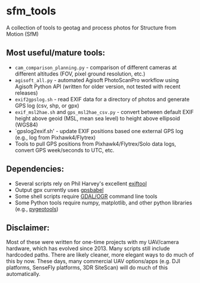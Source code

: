 # sfm_tools
A collection of tools to geotag and process photos for Structure from Motion (SfM)

## Most useful/mature tools:
* `cam_comparison_planning.py` - comparison of different cameras at different altitudes (FOV, pixel ground resolution, etc.)
* `agisoft_all.py` - automated Agisoft PhotoScanPro workflow using Agisoft Python API (written for older version, not tested with recent releases)
* `exif2gpslog.sh` - read EXIF data for a directory of photos and generate GPS log (csv, shp, or gpx)
* `exif_msl2hae.sh` and `gps_msl2hae_csv.py` - convert between default EXIF height above geoid (MSL, mean sea level) to height above ellipsoid (WGS84)
* `gpslog2exif.sh' - update EXIF positions based one external GPS log (e.g., log from Pixhawk4/Flytrex)
* Tools to pull GPS positions from Pixhawk4/Flytrex/Solo data logs, convert GPS week/seconds to UTC, etc.

## Dependencies:
* Several scripts rely on Phil Harvey's excellent [exiftool](http://www.sno.phy.queensu.ca/~phil/exiftool/)
* Output gpx currently uses [gpsbabel](http://www.gpsbabel.org/)
* Some shell scripts require [GDAL/OGR](http://www.gdal.org/) command line tools
* Some Python tools require numpy, matplotlib, and other python libraries (e.g., [pygeotools](https://github.com/dshean/pygeotools))

## Disclaimer:
Most of these were written for one-time projects with my UAV/camera hardware, which has evolved since 2013.  Many scripts still include hardcoded paths.  There are likely cleaner, more elegant ways to do much of this by now.  These days, many commercial UAV options/apps (e.g. DJI platforms, SenseFly platforms, 3DR SiteScan) will do much of this automatically.
